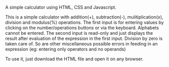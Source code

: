 A simple calculator using HTML, CSS and Javascript.

This is a simple calculator with addition(+), subtraction(-), mulitiplication(x), division and modulus(%) operations.
The first input is for entering values by clicking on the number/operations buttons or via the keyboard. Alphabets cannot be entered.
The second input is read-only and just displays the result after evaluation of the expression in the first input.
Division by zero is taken care of. So are other miscellaneous possible errors in feeding in an expression (eg: entering only operators and no operands)

To use it, just download the HTML file and open it on any browser.
